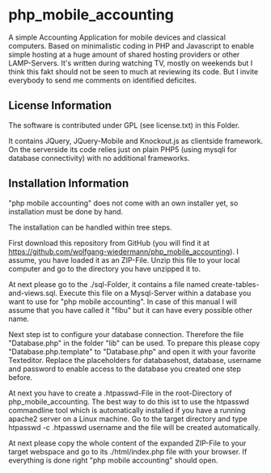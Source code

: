 php_mobile_accounting
=====================

A simple Accounting Application for mobile devices and classical computers.
Based on minimalistic coding in PHP and Javascript to enable simple hosting
at a huge amount of shared hosting providers or other LAMP-Servers.
It's written during watching TV, mostly on weekends but I think this fakt
should not be seen to much at reviewing its code. But I invite everybody to
send me comments on identified deficites.

License Information
-------------------

The software is contributed under GPL (see license.txt) in this Folder.

It contains JQuery, JQuery-Mobile and Knockout.js as clientside framework.
On the serverside its code relies just on plain PHP5 (using mysqli for 
database connectivity) with no additional frameworks.

Installation Information
------------------------

"php mobile accounting" does not come with an own installer yet, so installation must be done by hand.

The installation can be handled within tree steps.

First download this repository from GitHub (you will find it at https://github.com/wolfgang-wiedermann/php_mobile_accounting). I assume, you have loaded it as an ZIP-File. Unzip this file to your local computer and go to the directory you have unzipped it to.   

At next please go to the ./sql-Folder, it contains a file named create-tables-and-views.sql. Execute this file on a Mysql-Server within a database you want to use for "php mobile accounting". In case of this manual I will assume that you have called it "fibu" but it can have every possible other name.

Next step ist to configure your database connection. Therefore the file "Database.php" in the folder "lib" can be used. To prepare this please copy "Database.php.template" to "Database.php" and open it with your favorite Texteditor. Replace the placeholders for databasehost, database, username and password to enable access to the database you created one step before.

At next you have to create a .htpasswd-File in the root-Directory of php_mobile_accounting. The best way to do this ist to use the htpasswd commandline tool which is automatically
installed if you have a running apache2 server on a Linux machine. Go to the target directory and type htpasswd -c .htpasswd username and the file will be created automatically.

At next please copy the whole content of the expanded ZIP-File to your target webspace and go to its ./html/index.php file with your browser. If everything is done right "php mobile accounting" should open.


